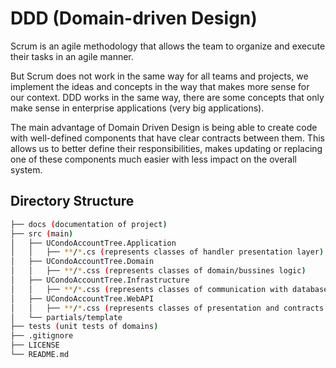 # DDD (Domain-driven Design)

Scrum is an agile methodology that allows the team to organize and execute their tasks in an agile manner.

But Scrum does not work in the same way for all teams and projects, we implement the ideas and concepts in the way that
makes more sense for our context. DDD works in the same way, there are some concepts that only make sense in enterprise
applications (very big applications).

The main advantage of Domain Driven Design is being able to create code with well-defined components that have clear
contracts between them. This allows us to better define their responsibilities, makes updating or replacing one of these
components much easier with less impact on the overall system.

## Directory Structure

```bash
├── docs (documentation of project)
├── src (main)
│   ├── UCondoAccountTree.Application
│   │   ├── **/*.cs (represents classes of handler presentation layer)
│   ├── UCondoAccountTree.Domain
│   │   ├── **/*.css (represents classes of domain/bussines logic)
│   ├── UCondoAccountTree.Infrastructure
│   │   ├── **/*.css (represents classes of communication with database)
│   ├── UCondoAccountTree.WebAPI
│   │   ├── **/*.css (represents classes of presentation and contracts communication)
│   └── partials/template
├── tests (unit tests of domains)
├── .gitignore
├── LICENSE
└── README.md
```